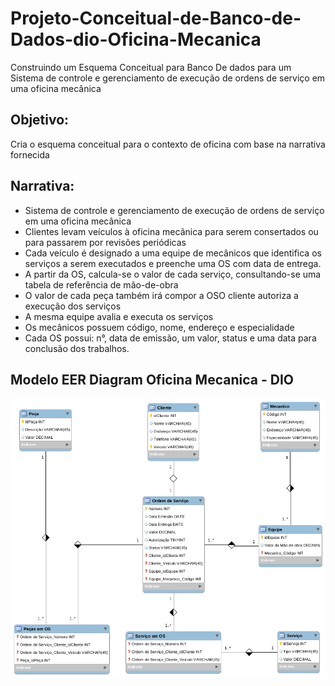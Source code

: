 # Projeto-Conceitual-de-Banco-de-Dados-dio-Oficina-Mecanica
Construindo um Esquema Conceitual para Banco De dados para um Sistema de controle e gerenciamento de execução de ordens de serviço em uma oficina mecânica

## Objetivo:
Cria o esquema conceitual para o contexto de oficina com base na narrativa fornecida

## Narrativa:
- Sistema de controle e gerenciamento de execução de ordens de serviço em uma oficina mecânica
- Clientes levam veículos à oficina mecânica para serem consertados ou para passarem por revisões  periódicas
- Cada veículo é designado a uma equipe de mecânicos que identifica os serviços a serem executados e preenche uma OS com data de entrega.
- A partir da OS, calcula-se o valor de cada serviço, consultando-se uma tabela de referência de mão-de-obra
- O valor de cada peça também irá compor a OSO cliente autoriza a execução dos serviços
- A mesma equipe avalia e executa os serviços
- Os mecânicos possuem código, nome, endereço e especialidade
- Cada OS possui: n°, data de emissão, um valor, status e uma data para conclusão dos trabalhos.
 
 ## Modelo EER Diagram Oficina Mecanica - DIO
 
 ![Modelo EER Diagram Oficina Mecanica](https://github.com/WANGOMES/Projeto-Conceitual-de-Banco-de-Dados-dio-Oficina-Mecanica/blob/main/EER%20Diagram%20Oficina_Mecanica_bd.png "Modelo EER Diagram Ecommerce")
